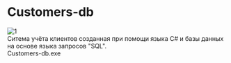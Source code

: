 # Customers-db
![1](https://user-images.githubusercontent.com/103204349/204887022-1ba22294-8627-47d7-8b86-bdd2f99f0941.png)<br />
Ситема учёта клиентов созданная при помощи языка С# и базы данных на основе языка запросов "SQL".<br />
Customers-db.exe

